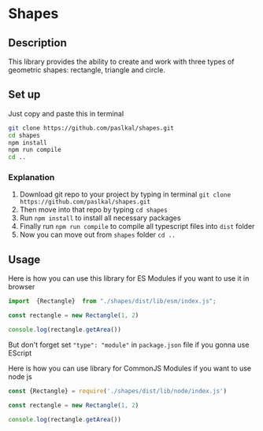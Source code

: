 # Shapes

## Description
This library provides the ability to create and work with three types
of geometric shapes: rectangle, triangle and circle.

## Set up
Just copy and paste this in terminal
```bash
git clone https://github.com/paslkal/shapes.git
cd shapes
npm install
npm run compile
cd ..
```

### Explanation
1. Download git repo to your project by typing in terminal `git clone https://github.com/paslkal/shapes.git`<br>
2. Then move into that repo by typing `cd shapes`
3. Run `npm install` to install all necessary packages 
4. Finally run `npm run compile` to compile all typescript files into `dist` folder<br>
5. Now you can move out from `shapes` folder `cd ..`


## Usage
Here is how you can use this library for ES Modules if you want to use it in browser
```js
import  {Rectangle}  from "./shapes/dist/lib/esm/index.js";

const rectangle = new Rectangle(1, 2)

console.log(rectangle.getArea())
```

But don't forget set `"type": "module"` in `package.json` file if you gonna use EScript

Here is how you can use library for CommonJS Modules if you want to use node js
```js
const {Rectangle} = require('./shapes/dist/lib/node/index.js')

const rectangle = new Rectangle(1, 2)

console.log(rectangle.getArea())
``` 
